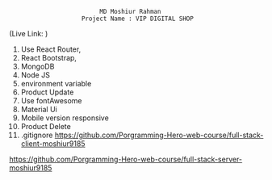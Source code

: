                              MD Moshiur Rahman
                        Project Name : VIP DIGITAL SHOP
(Live Link: )

1. Use React Router,
2. React Bootstrap,
3. MongoDB
4. Node JS
5. environment variable
6. Product Update  
7. Use fontAwesome
8. Material Ui
9. Mobile version responsive
10. Product Delete
11. .gitignore
https://github.com/Porgramming-Hero-web-course/full-stack-client-moshiur9185

https://github.com/Porgramming-Hero-web-course/full-stack-server-moshiur9185